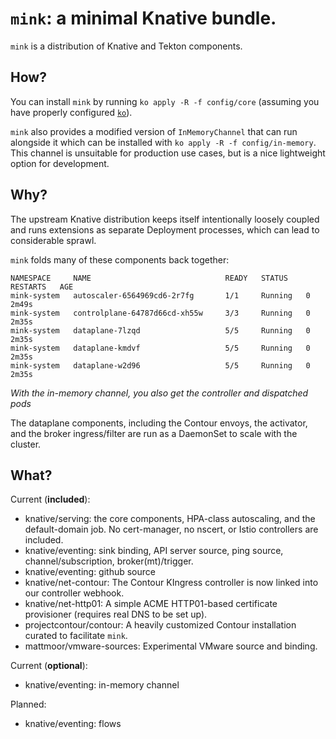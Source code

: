 # `mink`: a minimal Knative bundle.

`mink` is a distribution of Knative and Tekton components.

## How?

You can install `mink` by running `ko apply -R -f config/core` (assuming you
have properly configured [`ko`](https://github.com/google/ko)).

`mink` also provides a modified version of `InMemoryChannel` that can run
alongside it which can be installed with `ko apply -R -f config/in-memory`. This
channel is unsuitable for production use cases, but is a nice lightweight option
for development.

## Why?

The upstream Knative distribution keeps itself intentionally loosely coupled and
runs extensions as separate Deployment processes, which can lead to considerable
sprawl.

`mink` folds many of these components back together:

```
NAMESPACE     NAME                              READY   STATUS    RESTARTS   AGE
mink-system   autoscaler-6564969cd6-2r7fg       1/1     Running   0          2m49s
mink-system   controlplane-64787d66cd-xh55w     3/3     Running   0          2m35s
mink-system   dataplane-7lzqd                   5/5     Running   0          2m35s
mink-system   dataplane-kmdvf                   5/5     Running   0          2m35s
mink-system   dataplane-w2d96                   5/5     Running   0          2m35s
```

_With the in-memory channel, you also get the controller and dispatched pods_

The dataplane components, including the Contour envoys, the activator, and the
broker ingress/filter are run as a DaemonSet to scale with the cluster.

## What?

Current (**included**):

- knative/serving: the core components, HPA-class autoscaling, and the
  default-domain job. No cert-manager, no nscert, or Istio controllers are
  included.
- knative/eventing: sink binding, API server source, ping source,
  channel/subscription, broker(mt)/trigger.
- knative/eventing: github source
- knative/net-contour: The Contour KIngress controller is now linked into our
  controller webhook.
- knative/net-http01: A simple ACME HTTP01-based certificate provisioner
  (requires real DNS to be set up).
- projectcontour/contour: A heavily customized Contour installation curated to
  facilitate `mink`.
- mattmoor/vmware-sources: Experimental VMware source and binding.

Current (**optional**):

- knative/eventing: in-memory channel

Planned:

- knative/eventing: flows
